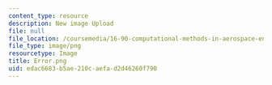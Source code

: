 ```yaml
---
content_type: resource
description: New image Upload
file: null
file_location: /coursemedia/16-90-computational-methods-in-aerospace-engineering-spring-2014/edac6683b5ae210caefad2d46260f790_Error.png
file_type: image/png
resourcetype: Image
title: Error.png
uid: edac6683-b5ae-210c-aefa-d2d46260f790
---
```

